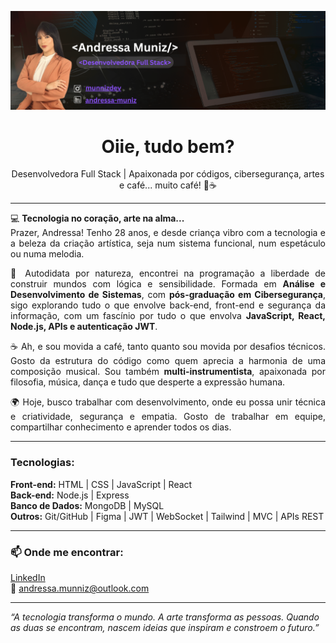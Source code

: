 ![Banner](assets/banner.png)

<div align="center">

<h1>Oiie, tudo bem?</h1>

<p>Desenvolvedora Full Stack | Apaixonada por códigos, cibersegurança, artes e café... muito café! 🎨☕</p>

</div>

---

<div style="text-align: justify;">

💻 <strong>Tecnologia no coração, arte na alma...</strong>  
Prazer, Andressa! Tenho 28 anos, e desde criança vibro com a tecnologia e a beleza da criação artística, seja num sistema funcional, num espetáculo ou numa melodia.

🧠 Autodidata por natureza, encontrei na programação a liberdade de construir mundos com lógica e sensibilidade. Formada em <strong>Análise e Desenvolvimento de Sistemas</strong>, com <strong>pós-graduação em Cibersegurança</strong>, sigo explorando tudo o que envolve back-end, front-end e segurança da informação, com um fascínio por tudo o que envolva <strong>JavaScript, React, Node.js, APIs e autenticação JWT</strong>.

☕ Ah, e sou movida a café, tanto quanto sou movida por desafios técnicos. Gosto da estrutura do código como quem aprecia a harmonia de uma composição musical. Sou também <strong>multi-instrumentista</strong>, apaixonada por filosofia, música, dança e tudo que desperte a expressão humana.

🌍 Hoje, busco trabalhar com desenvolvimento, onde eu possa unir técnica e criatividade, segurança e empatia. Gosto de trabalhar em equipe, compartilhar conhecimento e aprender todos os dias.

</div>

---

### Tecnologias:
**Front-end:** HTML | CSS | JavaScript | React  
**Back-end:** Node.js | Express  
**Banco de Dados:** MongoDB | MySQL  
**Outros:** Git/GitHub | Figma | JWT | WebSocket | Tailwind | MVC | APIs REST  

---

### 📫 Onde me encontrar:
[LinkedIn](https://www.linkedin.com/in/andressa-muniz-2a7714146/)  
📩 andressa.munniz@outlook.com 

---

<p>
<em>“A tecnologia transforma o mundo. A arte transforma as pessoas. Quando as duas se encontram, nascem ideias que inspiram e constroem o futuro.”</em>
</p>
